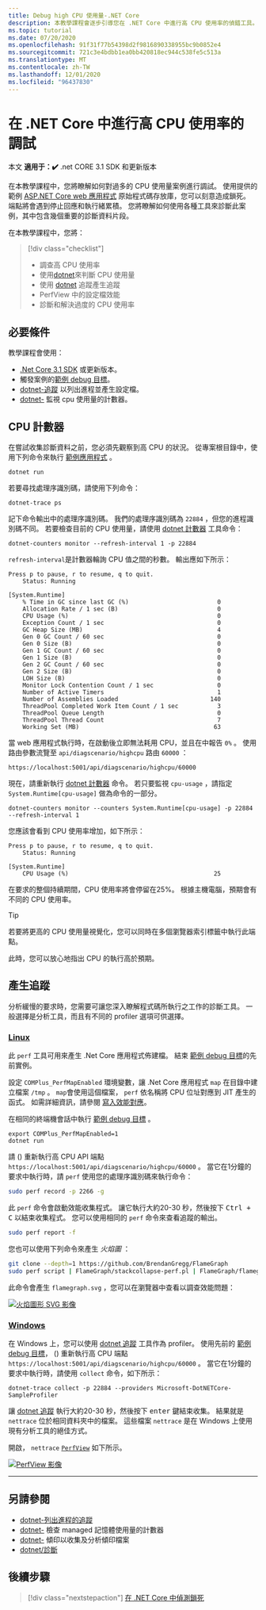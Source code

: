 ```yaml
---
title: Debug high CPU 使用量-.NET Core
description: 本教學課程會逐步引導您在 .NET Core 中進行高 CPU 使用率的偵錯工具。
ms.topic: tutorial
ms.date: 07/20/2020
ms.openlocfilehash: 91f31f77b54398d2f9816890338955bc9b0852e4
ms.sourcegitcommit: 721c3e4bdbb1ea0bb420818ec944c538fe5c513a
ms.translationtype: MT
ms.contentlocale: zh-TW
ms.lasthandoff: 12/01/2020
ms.locfileid: "96437830"
---
```

# <a name="debug-high-cpu-usage-in-net-core"></a>在 .NET Core 中進行高 CPU 使用率的調試

本文 **適用于：✔️** .net CORE 3.1 SDK 和更新版本

在本教學課程中，您將瞭解如何對過多的 CPU 使用量案例進行調試。 使用提供的範例 [ASP.NET Core web 應用程式](/samples/dotnet/samples/diagnostic-scenarios) 原始程式碼存放庫，您可以刻意造成鎖死。 端點將會遇到停止回應和執行緒累積。 您將瞭解如何使用各種工具來診斷此案例，其中包含幾個重要的診斷資料片段。

在本教學課程中，您將：

> [!div class="checklist"]
>
> - 調查高 CPU 使用率
> - 使用[dotnet](dotnet-counters.md)來判斷 CPU 使用量
> - 使用 [dotnet](dotnet-trace.md) 追蹤產生追蹤
> - PerfView 中的設定檔效能
> - 診斷和解決過度的 CPU 使用率

## <a name="prerequisites"></a>必要條件

教學課程會使用：

- [.Net Core 3.1 SDK](https://dotnet.microsoft.com/download/dotnet-core) 或更新版本。
- 觸發案例的[範例 debug 目標](/samples/dotnet/samples/diagnostic-scenarios)。
- [dotnet-追蹤](dotnet-trace.md) 以列出進程並產生設定檔。
- [dotnet-](dotnet-counters.md) 監視 cpu 使用量的計數器。

## <a name="cpu-counters"></a>CPU 計數器

在嘗試收集診斷資料之前，您必須先觀察到高 CPU 的狀況。 從專案根目錄中，使用下列命令來執行 [範例應用程式](/samples/dotnet/samples/diagnostic-scenarios) 。

```dotnetcli
dotnet run
```

若要尋找處理序識別碼，請使用下列命令：

```dotnetcli
dotnet-trace ps
```

記下命令輸出中的處理序識別碼。 我們的處理序識別碼為 `22884` ，但您的進程識別碼不同。 若要檢查目前的 CPU 使用量，請使用 [dotnet 計數器](dotnet-counters.md) 工具命令：

```dotnetcli
dotnet-counters monitor --refresh-interval 1 -p 22884
```

`refresh-interval`是計數器輪詢 CPU 值之間的秒數。 輸出應如下所示：

```console
Press p to pause, r to resume, q to quit.
    Status: Running

[System.Runtime]
    % Time in GC since last GC (%)                         0
    Allocation Rate / 1 sec (B)                            0
    CPU Usage (%)                                          0
    Exception Count / 1 sec                                0
    GC Heap Size (MB)                                      4
    Gen 0 GC Count / 60 sec                                0
    Gen 0 Size (B)                                         0
    Gen 1 GC Count / 60 sec                                0
    Gen 1 Size (B)                                         0
    Gen 2 GC Count / 60 sec                                0
    Gen 2 Size (B)                                         0
    LOH Size (B)                                           0
    Monitor Lock Contention Count / 1 sec                  0
    Number of Active Timers                                1
    Number of Assemblies Loaded                          140
    ThreadPool Completed Work Item Count / 1 sec           3
    ThreadPool Queue Length                                0
    ThreadPool Thread Count                                7
    Working Set (MB)                                      63
```

當 web 應用程式執行時，在啟動後立即無法耗用 CPU，並且在中報告 `0%` 。 使用路由參數流覽至 `api/diagscenario/highcpu` 路由 `60000` ：

`https://localhost:5001/api/diagscenario/highcpu/60000`

現在，請重新執行 [dotnet 計數器](dotnet-counters.md) 命令。 若只要監視 `cpu-usage` ，請指定 `System.Runtime[cpu-usage]` 做為命令的一部分。

```dotnetcli
dotnet-counters monitor --counters System.Runtime[cpu-usage] -p 22884 --refresh-interval 1
```

您應該會看到 CPU 使用率增加，如下所示：

```console
Press p to pause, r to resume, q to quit.
    Status: Running

[System.Runtime]
    CPU Usage (%)                                         25
```

在要求的整個持續期間，CPU 使用率將會停留在25%。 根據主機電腦，預期會有不同的 CPU 使用率。

> [!TIP]
> 若要將更高的 CPU 使用量視覺化，您可以同時在多個瀏覽器索引標籤中執行此端點。

此時，您可以放心地指出 CPU 的執行高於預期。

## <a name="trace-generation"></a>產生追蹤

分析緩慢的要求時，您需要可讓您深入瞭解程式碼所執行之工作的診斷工具。 一般選擇是分析工具，而且有不同的 profiler 選項可供選擇。

### <a name="linux"></a>[Linux](#tab/linux)

此 `perf` 工具可用來產生 .Net Core 應用程式佈建檔。 結束 [範例 debug 目標](/samples/dotnet/samples/diagnostic-scenarios)的先前實例。

設定 `COMPlus_PerfMapEnabled` 環境變數，讓 .Net Core 應用程式 `map` 在目錄中建立檔案 `/tmp` 。 `map`會使用這個檔案， `perf` 依名稱將 CPU 位址對應到 JIT 產生的函式。 如需詳細資訊，請參閱 [寫入效能對應](../run-time-config/debugging-profiling.md#write-perf-map)。

在相同的終端機會話中執行 [範例 debug 目標](/samples/dotnet/samples/diagnostic-scenarios) 。

```dotnetcli
export COMPlus_PerfMapEnabled=1
dotnet run
```

請 () 重新執行高 CPU API 端點 `https://localhost:5001/api/diagscenario/highcpu/60000` 。 當它在1分鐘的要求中執行時，請 `perf` 使用您的處理序識別碼來執行命令：

```bash
sudo perf record -p 2266 -g
```

此 `perf` 命令會啟動效能收集程式。 讓它執行大約20-30 秒，然後按下 <kbd>Ctrl + C</kbd> 以結束收集程式。 您可以使用相同的 `perf` 命令來查看追蹤的輸出。

```bash
sudo perf report -f
```

您也可以使用下列命令來產生 _火焰圖_ ：

```bash
git clone --depth=1 https://github.com/BrendanGregg/FlameGraph
sudo perf script | FlameGraph/stackcollapse-perf.pl | FlameGraph/flamegraph.pl > flamegraph.svg
```

此命令會產生 `flamegraph.svg` ，您可以在瀏覽器中查看以調查效能問題：

[![火焰圖形 SVG 影像](media/flamegraph.jpg)](media/flamegraph.jpg#lightbox)

### <a name="windows"></a>[Windows](#tab/windows)

在 Windows 上，您可以使用 [dotnet 追蹤](dotnet-trace.md) 工具作為 profiler。 使用先前的 [範例 debug 目標](/samples/dotnet/samples/diagnostic-scenarios)， () 重新執行高 CPU 端點 `https://localhost:5001/api/diagscenario/highcpu/60000` 。 當它在1分鐘的要求中執行時，請使用 `collect` 命令，如下所示：

```dotnetcli
dotnet-trace collect -p 22884 --providers Microsoft-DotNETCore-SampleProfiler
```

讓 [dotnet 追蹤](dotnet-trace.md) 執行大約20-30 秒，然後按下 <kbd>enter</kbd> 鍵結束收集。 結果就是 `nettrace` 位於相同資料夾中的檔案。 這些檔案 `nettrace` 是在 Windows 上使用現有分析工具的絕佳方式。

開啟， `nettrace` [`PerfView`](https://github.com/microsoft/perfview/blob/master/documentation/Downloading.md) 如下所示。

[![PerfView 影像](media/perfview.jpg)](media/perfview.jpg#lightbox)

---

## <a name="see-also"></a>另請參閱

- [dotnet-列出進程的追蹤](dotnet-trace.md)
- [dotnet-](dotnet-counters.md) 檢查 managed 記憶體使用量的計數器
- [dotnet-](dotnet-dump.md) 傾印以收集及分析傾印檔案
- [dotnet/診斷](https://github.com/dotnet/diagnostics/tree/master/documentation/tutorial)

## <a name="next-steps"></a>後續步驟

> [!div class="nextstepaction"]
> [在 .NET Core 中偵測鎖死](debug-deadlock.md)
